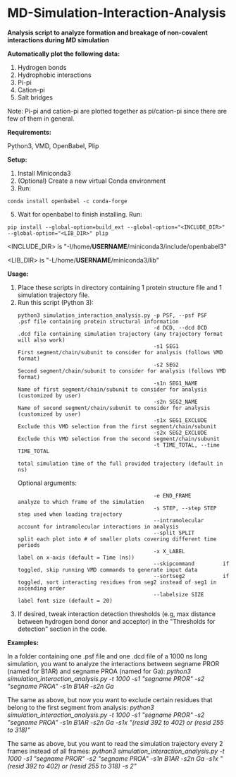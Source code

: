 # MD-Simulation-Interaction-Analysis

**Analysis script to analyze formation and breakage of non-covalent interactions during MD simulation**

**Automatically plot the following data:**
1. Hydrogen bonds
2. Hydrophobic interactions
3. Pi-pi
4. Cation-pi
5. Salt bridges

Note: Pi-pi and cation-pi are plotted together as pi/cation-pi since there are few of them in general.

**Requirements:**

Python3, VMD, OpenBabel, Plip

**Setup:**
1. Install Miniconda3
2. (Optional) Create a new virtual Conda environment
4. Run:
  ```
  conda install openbabel -c conda-forge
  ```
5. Wait for openbabel to finish installing. Run:
  ```
  pip install --global-option=build_ext --global-option="<INCLUDE_DIR>" --global-option="<LIB_DIR>" plip
  ```
  <INCLUDE_DIR> is "-I/home/**USERNAME**/miniconda3/include/openbabel3" 
  
  <LIB_DIR> is "-L/home/**USERNAME**/miniconda3/lib"
  
**Usage:**
1. Place these scripts in directory containing 1 protein structure file and 1 simulation trajectory file.
2. Run this script (Python 3):
   ```
   python3 simulation_interaction_analysis.py -p PSF, --psf PSF     .psf file containing protein structural information
                                              -d DCD, --dcd DCD     .dcd file containing simulation trajectory (any trajectory format will also work)
                                              -s1 SEG1              First segment/chain/subunit to consider for analysis (follows VMD format)
                                              -s2 SEG2              Second segment/chain/subunit to consider for analysis (follows VMD format)
                                              -s1n SEG1_NAME        Name of first segment/chain/subunit to consider for analysis (customized by user)
                                              -s2n SEG2_NAME        Name of second segment/chain/subunit to consider for analysis (customized by user)
                                              -s1x SEG1_EXCLUDE     Exclude this VMD selection from the first segment/chain/subunit
                                              -s2x SEG2_EXCLUDE     Exclude this VMD selection from the second segment/chain/subunit
                                              -t TIME_TOTAL, --time TIME_TOTAL
                                                                    total simulation time of the full provided trajectory (default in ns)
   ```
   Optional arguments:
   ```
                                              -e END_FRAME          analyze to which frame of the simulation
                                              -s STEP, --step STEP  step used when loading trajectory
                                              --intramolecular      account for intramolecular interactions in analysis
                                              --split SPLIT         split each plot into # of smaller plots covering different time periods
                                              -x X_LABEL            label on x-axis (default = Time (ns))
                                              --skipcommand         if toggled, skip running VMD commands to generate input data
                                              --sortseg2            if toggled, sort interacting residues from seg2 instead of seg1 in ascending order
                                              --labelsize SIZE      label font size (default = 20)
   ```
 3. If desired, tweak interaction detection thresholds (e.g, max distance between hydrogen bond donor and acceptor) in the "Thresholds for detection" section in the code.
   
 **Examples:**

In a folder containing one .psf file and one .dcd file of a 1000 ns long simulation, you want to analyze the interactions between segname PROR (named for B1AR) and segname PROA (named for Ga): _python3 simulation_interaction_analysis.py -t 1000 -s1 "segname PROR" -s2 "segname PROA" -s1n B1AR -s2n Ga_

The same as above, but now you want to exclude certain residues that belong to the first segment from analysis: _python3 simulation_interaction_analysis.py -t 1000 -s1 "segname PROR" -s2 "segname PROA" -s1n B1AR -s2n Ga -s1x "(resid 392 to 402) or (resid 255 to 318)"_

The same as above, but you want to read the simulation trajectory every 2 frames instead of all frames: _python3 simulation_interaction_analysis.py -t 1000 -s1 "segname PROR" -s2 "segname PROA" -s1n B1AR -s2n Ga -s1x "(resid 392 to 402) or (resid 255 to 318) -s 2"_

